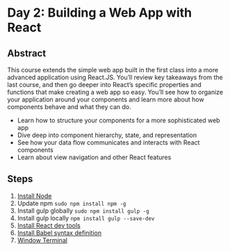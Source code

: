 Day 2: Building a Web App with React
====

## Abstract

This course extends the simple web app built in the first class into a more advanced application using React.JS. You’ll review key takeaways from the last course, and then go deeper into React’s specific properties and functions that make creating a web app so easy. You’ll see how to organize your application around your components and learn more about how components behave and what they can do.

* Learn how to structure your components for a more sophisticated web app
* Dive deep into component hierarchy, state, and representation
* See how your data flow communicates and interacts with React components
* Learn about view navigation and other React features

## Steps

1. [Install Node](https://nodejs.org/en/)
1. Update npm `sudo npm install npm -g`
1. Install gulp globally `sudo npm install gulp -g`
1. Install gulp locally `npm install gulp --save-dev`
1. [Install React dev tools](https://chrome.google.com/webstore/detail/react-developer-tools/fmkadmapgofadopljbjfkapdkoienihi?hl=en)
1. [Install Babel syntax definition](http://babeljs.io/)
1. [Window Terminal](http://cmder.net/)
